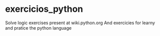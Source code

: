 # exercicios_python
Solve logic exercises present at wiki.python.org
And exercicies for learny and pratice the python language